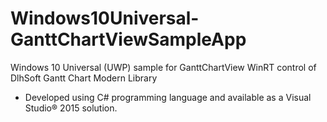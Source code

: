 # Windows10Universal-GanttChartViewSampleApp
Windows 10 Universal (UWP) sample for GanttChartView WinRT control of DlhSoft Gantt Chart Modern Library

* Developed using C# programming language and available as a Visual Studio® 2015 solution.
